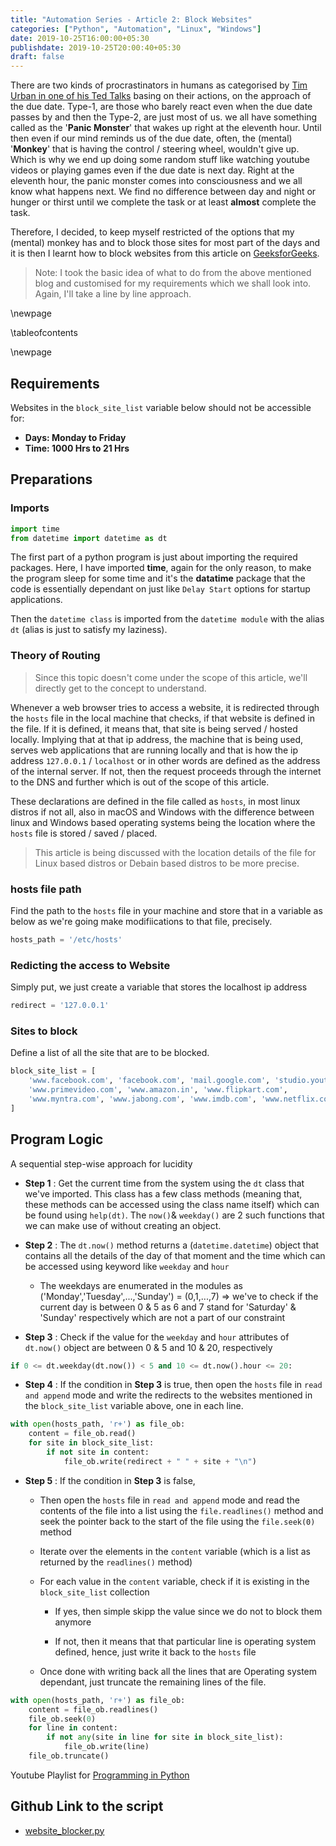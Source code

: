 ```yaml
---
title: "Automation Series - Article 2: Block Websites"
categories: ["Python", "Automation", "Linux", "Windows"]
date: 2019-10-25T16:00:00+05:30
publishdate: 2019-10-25T20:00:40+05:30
draft: false
---
```


There are two kinds of procrastinators in humans as categorised by [Tim Urban in one of his Ted Talks](https://youtu.be/arj7oStGLkU) basing on their actions, on the approach of the due date. Type-1, are those who barely react even when the due date passes by and then the Type-2, are just most of us. we all have something called as the '**Panic Monster**' that wakes up right at the eleventh hour. Until then even if our mind reminds us of the due date, often, the (mental) '**Monkey**' that is having the control / steering wheel, wouldn't give up. Which is why we end up doing some random stuff like watching youtube videos or playing games even if the due date is next day. Right at the eleventh hour, the panic monster comes into consciousness and we all know what happens next. We find no difference between day and night or hunger or thirst until we complete the task or at least **almost** complete the task.

Therefore, I decided, to keep myself restricted of the options that my (mental) monkey has and to block those sites for most part of the days and it is then I learnt how to block websites from this article on [GeeksforGeeks](https://www.geeksforgeeks.org/website-blocker-using-python/).

> Note: I took the basic idea of what to do from the above mentioned blog and customised for my requirements which we shall look into. Again, I'll take a line by line approach.

\newpage

\tableofcontents

\newpage

## Requirements

Websites in the `block_site_list` variable below should not be accessible for:

- **Days: Monday to Friday**
- **Time: 1000 Hrs to 21 Hrs**

## Preparations

### Imports

```python
import time
from datetime import datetime as dt
```

The first part of a python program is just about importing the required packages. Here, I have imported **time**, again for the only reason, to make the program sleep for some time and it's the **datatime** package that the code is essentially dependant on just like `Delay Start` options for startup applications.

Then the `datetime class` is imported from the `datetime module` with the alias `dt` (alias is just to satisfy my laziness).

### Theory of Routing

> Since this topic doesn't come under the scope of this article, we'll directly get to the concept to understand.

Whenever a web browser tries to access a website, it is redirected through the `hosts` file in the local machine that checks, if that website is defined in the file. If it is defined, it means that, that site is being served / hosted locally. Implying that at that ip address, the machine that is being used, serves web applications that are running locally and that is how the ip address `127.0.0.1` / `localhost` or in other words are defined as the address of the internal server. If not, then the request proceeds through the internet to the DNS and further which is out of the scope of this article.

These declarations are defined in the file called as `hosts`, in most linux distros if not all, also in macOS and Windows with the difference between linux and Windows based operating systems being the location where the `hosts` file is stored / saved / placed.

> This article is being discussed with the location details of the file for Linux based distros or Debain based distros to be more precise.

### hosts file path

Find the path to the `hosts` file in your machine and store that in a variable as below as we're going make modifiications to that file, precisely.

```python
hosts_path = '/etc/hosts'
```

### Redicting the access to Website

Simply put, we just create a variable that stores the localhost ip address

```python
redirect = '127.0.0.1'
```

### Sites to block

Define a list of all the site that are to be blocked.

```python
block_site_list = [
    'www.facebook.com', 'facebook.com', 'mail.google.com', 'studio.youtube.com',
    'www.primevideo.com', 'www.amazon.in', 'www.flipkart.com',
    'www.myntra.com', 'www.jabong.com', 'www.imdb.com', 'www.netflix.com'
]
```

## Program Logic

A sequential step-wise approach for lucidity

- **Step 1** : Get the current time from the system using the `dt` class that we've imported. This class has a few class methods (meaning that, these methods can be accessed using the class name itself) which can be found using `help(dt)`. The `now()`& `weekday()` are 2 such functions that we can make use of without creating an object.

- **Step 2** : The `dt.now()` method returns a (`datetime.datetime`) object that contains all the details of the day of that moment and the time which can be accessed using keyword like `weekday` and `hour`

    - The weekdays are enumerated in the modules as ('Monday','Tuesday',...,'Sunday') = (0,1,...,7) => we've to check if the current day is between 0 & 5 as 6 and 7 stand for 'Saturday' & 'Sunday' respectively which are not a part of our constraint

- **Step 3** : Check if the value for the `weekday` and `hour` attributes of `dt.now()` object are between 0 & 5 and 10 & 20, respectively

```python
if 0 <= dt.weekday(dt.now()) < 5 and 10 <= dt.now().hour <= 20:
```

- **Step 4** : If the condition in **Step 3** is true, then open the `hosts` file in `read and append` mode and write the redirects to the websites mentioned in the `block_site_list` variable above, one in each line.

```python
with open(hosts_path, 'r+') as file_ob:
    content = file_ob.read()
    for site in block_site_list:
        if not site in content:
            file_ob.write(redirect + " " + site + "\n")
```

- **Step 5** : If the condition in **Step 3** is false,
    - Then open the `hosts` file in `read and append` mode and read the contents of the file into a list using the `file.readlines()` method and seek the pointer back to the start of the file using the `file.seek(0)` method

    - Iterate over the elements in the `content` variable (which is a list as returned by the `readlines()` method)

    - For each value in the `content` variable, check if it is existing in the `block_site_list` collection

        - If yes, then simple skipp the value since we do not to block them anymore

        - If not, then it means that that particular line is operating system defined, hence, just write it back to the `hosts` file

    - Once done with writing back all the lines that are Operating system dependant, just truncate the remaining lines of the file.

```python
with open(hosts_path, 'r+') as file_ob:
    content = file_ob.readlines()
    file_ob.seek(0)
    for line in content:
        if not any(site in line for site in block_site_list):
            file_ob.write(line)
    file_ob.truncate()
```

Youtube Playlist for [Programming in Python](https://www.youtube.com/playlist?list=PLA5TLVwPYW19RAGiGfmoeGq1CxbqyR8iQ)

## Github Link to the script

- [website_blocker.py](https://github.com/gauthamkolluru/PythonLabs/blob/master/Automation/website_blocker.py)

<!-- ---

## Author

[Sai Gautham Kolluru](https://gauthamsk.me) -->